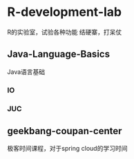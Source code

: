 # R-development-lab
R的实验室，试验各种功能
结硬寨，打呆仗

## Java-Language-Basics
Java语言基础
### IO


### JUC

## geekbang-coupan-center
极客时间课程，对于spring cloud的学习时间